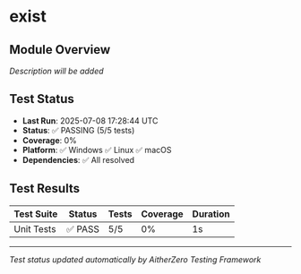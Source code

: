 # exist

## Module Overview
*Description will be added*

## Test Status
- **Last Run**: 2025-07-08 17:28:44 UTC
- **Status**: ✅ PASSING (5/5 tests)
- **Coverage**: 0%
- **Platform**: ✅ Windows ✅ Linux ✅ macOS
- **Dependencies**: ✅ All resolved

## Test Results
| Test Suite | Status | Tests | Coverage | Duration |
|------------|--------|-------|----------|----------|
| Unit Tests | ✅ PASS | 5/5 | 0% | 1s |

---
*Test status updated automatically by AitherZero Testing Framework*

